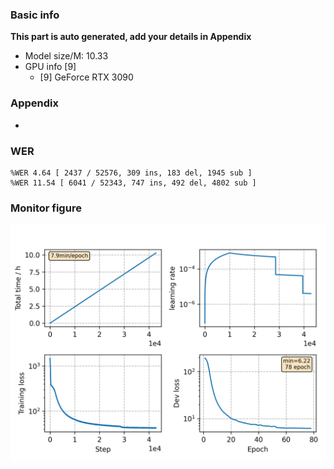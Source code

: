 ### Basic info

**This part is auto generated, add your details in Appendix**

* Model size/M: 10.33
* GPU info \[9\]
  * \[9\] GeForce RTX 3090

### Appendix

* 

### WER
```
%WER 4.64 [ 2437 / 52576, 309 ins, 183 del, 1945 sub ]
%WER 11.54 [ 6041 / 52343, 747 ins, 492 del, 4802 sub ]
```

### Monitor figure
![monitor](./monitor.png)
